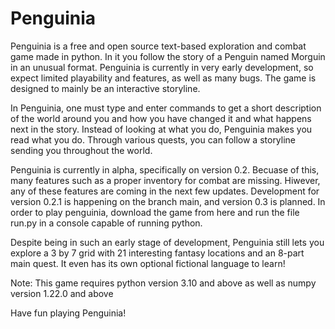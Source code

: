 # Penguinia

Penguinia is a free and open source text-based exploration and combat game made in python. In it you follow the story of a Penguin named Morguin in an unusual format. Penguinia is currently in very early development, so expect limited playability and features, as well as many bugs. The game is designed to mainly be an interactive storyline.

In Penguinia, one must type and enter commands to get a short description of the world around you and how you have changed it and what happens next in the story. Instead of looking at what you do, Penguinia makes you read what you do. Through various quests, you can follow a storyline sending you throughout the world.

Penguinia is currently in alpha, specifically on version 0.2. Becuase of this, many features such as a proper inventory for combat are missing. Hiwever,  any of these features are coming in the next few updates. Development for version 0.2.1 is happening on the branch main, and version 0.3 is planned. In order to play penguinia, download the game from here and run the file run.py in a console capable of running python.

Despite being in such an early stage of development, Penguinia still lets you explore a 3 by 7 grid with 21 interesting fantasy locations and an 8-part main quest. It even has its own optional fictional language to learn!

Note: This game requires python version 3.10 and above as well as numpy version 1.22.0 and above

Have fun playing Penguinia!

